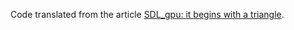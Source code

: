 Code translated from the article [SDL_gpu: it begins with a triangle](https://hamdy-elzanqali.medium.com/let-there-be-triangles-sdl-gpu-edition-bd82cf2ef615).
